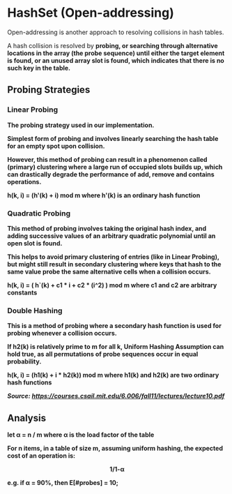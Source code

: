# HashSet (Open-addressing)

Open-addressing is another approach to resolving collisions in hash tables.

A hash collision is resolved by <b>probing<b>, or searching through alternative locations in
the array (the probe sequence) until either the target element is found, or an unused array slot is found,
which indicates that there is no such key in the table.

## Probing Strategies

### Linear Probing

The probing strategy used in our implementation.

Simplest form of probing and involves linearly searching the hash table for an empty spot upon collision.

However, this method of probing can result in a phenomenon called (primary) clustering where a large run of
occupied slots builds up, which can drastically degrade the performance of add, remove and contains operations.

h(k, i) = (h'(k) + i) mod m where h'(k) is an ordinary hash function

### Quadratic Probing

This method of probing involves taking the original hash index, and adding successive values of an arbitrary quadratic
polynomial until an open slot is found.

This helps to avoid primary clustering of entries (like in Linear Probing), but might still result in secondary
clustering where keys that hash to the same value probe the same alternative cells when a collision occurs.

h(k, i) = ( h`(k) + c1 * i + c2 * (i^2) ) mod m where c1 and c2 are arbitrary constants

### Double Hashing

This is a method of probing where a secondary hash function is used for probing whenever a collision occurs.

If h2(k) is relatively prime to m for all k, Uniform Hashing Assumption can hold true, as all permutations of probe
sequences occur in equal probability.

h(k, i) = (h1(k) + i * h2(k)) mod m where h1(k) and h2(k) are two ordinary hash functions

*Source: https://courses.csail.mit.edu/6.006/fall11/lectures/lecture10.pdf*

## Analysis

let α = n / m where α is the load factor of the table

For n items, in a table of size m, assuming uniform hashing, the expected cost of an operation is:

<div style="text-align: center;">1/1-α</div>

e.g. if α = 90%, then E[#probes] = 10;

